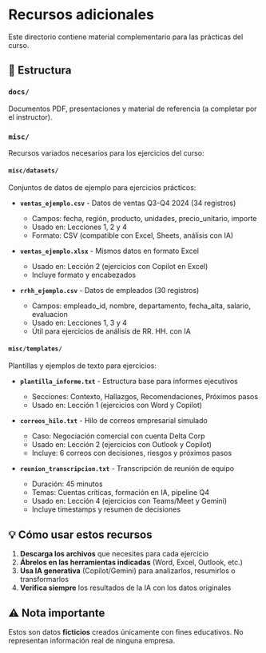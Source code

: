 # Recursos adicionales

Este directorio contiene material complementario para las prácticas del curso.

## 📁 Estructura

### `docs/`
Documentos PDF, presentaciones y material de referencia (a completar por el instructor).

### `misc/`
Recursos variados necesarios para los ejercicios del curso:

#### `misc/datasets/`
Conjuntos de datos de ejemplo para ejercicios prácticos:

- **`ventas_ejemplo.csv`** - Datos de ventas Q3-Q4 2024 (34 registros)
  - Campos: fecha, región, producto, unidades, precio_unitario, importe
  - Usado en: Lecciones 1, 2 y 4
  - Formato: CSV (compatible con Excel, Sheets, análisis con IA)

- **`ventas_ejemplo.xlsx`** - Mismos datos en formato Excel
  - Usado en: Lección 2 (ejercicios con Copilot en Excel)
  - Incluye formato y encabezados

- **`rrhh_ejemplo.csv`** - Datos de empleados (30 registros)
  - Campos: empleado_id, nombre, departamento, fecha_alta, salario, evaluacion
  - Usado en: Lecciones 1, 3 y 4
  - Útil para ejercicios de análisis de RR. HH. con IA

#### `misc/templates/`
Plantillas y ejemplos de texto para ejercicios:

- **`plantilla_informe.txt`** - Estructura base para informes ejecutivos
  - Secciones: Contexto, Hallazgos, Recomendaciones, Próximos pasos
  - Usado en: Lección 1 (ejercicios con Word y Copilot)

- **`correos_hilo.txt`** - Hilo de correos empresarial simulado
  - Caso: Negociación comercial con cuenta Delta Corp
  - Usado en: Lección 2 (ejercicios con Outlook y Copilot)
  - Incluye: 6 correos con decisiones, riesgos y próximos pasos

- **`reunion_transcripcion.txt`** - Transcripción de reunión de equipo
  - Duración: 45 minutos
  - Temas: Cuentas críticas, formación en IA, pipeline Q4
  - Usado en: Lección 4 (ejercicios con Teams/Meet y Gemini)
  - Incluye timestamps y resumen de decisiones

## 💡 Cómo usar estos recursos

1. **Descarga los archivos** que necesites para cada ejercicio
2. **Ábrelos en las herramientas indicadas** (Word, Excel, Outlook, etc.)
3. **Usa IA generativa** (Copilot/Gemini) para analizarlos, resumirlos o transformarlos
4. **Verifica siempre** los resultados de la IA con los datos originales

## ⚠️ Nota importante

Estos son datos **ficticios** creados únicamente con fines educativos. No representan información real de ninguna empresa.

